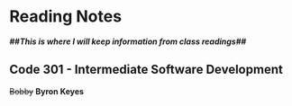 # Reading Notes #
***##This is where I will keep information from class readings##***
## Code 301 - Intermediate Software Development ##
~~Bobby~~ **Byron Keyes**
